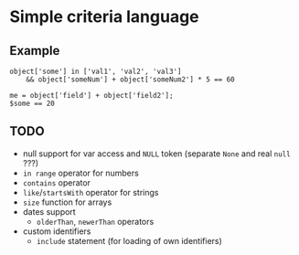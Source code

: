 # Simple criteria language

## Example
```
object['some'] in ['val1', 'val2', 'val3']
    && object['someNum'] + object['someNum2'] * 5 == 60
```

```
me = object['field'] + object['field2'];
$some == 20
```

## TODO
- null support for var access and `NULL` token (separate `None` and real `null` ???)
- `in range` operator for numbers
- `contains` operator
- `like`/`startsWith` operator for strings
- `size` function for arrays
- dates support
  - `olderThan`, `newerThan` operators
- custom identifiers
  - `include` statement (for loading of own identifiers)